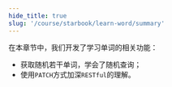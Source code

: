 ```yaml
---
hide_title: true
slug: '/course/starbook/learn-word/summary'
---
```

在本章节中，我们开发了学习单词的相关功能：
 - 获取随机若干单词，学会了随机查询；
 - 使用`PATCH`方式加深`RESTful`的理解。